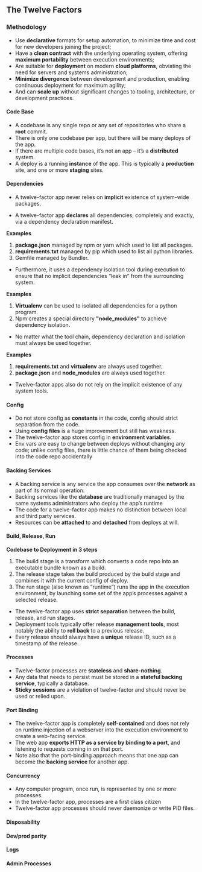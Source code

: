 ## The Twelve Factors

### Methodology
- Use **declarative** formats for setup automation, to minimize time and cost for new developers joining the project;
- Have a **clean contract** with the underlying operating system, offering **maximum portability** between execution environments;
- Are suitable for **deployment** on modern **cloud platforms**, obviating the need for servers and systems administration;
- **Minimize divergence** between development and production, enabling continuous deployment for maximum agility;
- And can **scale up** without significant changes to tooling, architecture, or development practices.

#### Code Base

- A codebase is any single repo or any set of repositories who share a **root** commit.
- There is only one codebase per app, but there will be many deploys of the app.
- If there are multiple code bases, it’s not an app – it’s a **distributed** system.
- A deploy is a running **instance** of the app. This is typically a **production** site, and one or more **staging** sites. 

#### Dependencies

- A twelve-factor app never relies on **implicit** existence of system-wide packages. 

- A twelve-factor app **declares** all dependencies, completely and exactly, via a dependency declaration manifest.

**Examples**
1. **package.json** managed by npm or yarn which used to list all packages.
2. **requirements.txt** managed by pip which used to list all python libraries. 
3. Gemfile managed by Bundler.

- Furthermore, it uses a dependency isolation tool during execution to ensure that no implicit dependencies “leak in” from the surrounding system.

**Examples**
1. **Virtualenv** can be used to isolated all dependencies for a python program.
2. Npm creates a special directory **"node_modules"** to achieve dependency isolation. 

- No matter what the tool chain, dependency declaration and isolation must always be used together.

**Examples**
1. **requirements.txt** and **virtualenv** are always used together.
2. **package.json** and **node_modules** are always used together.

- Twelve-factor apps also do not rely on the implicit existence of any system tools.
#### Config

- Do not store config as **constants** in the code, config should strict separation from the code.
- Using **config files** is a huge improvement but still has weakness.
- The twelve-factor app stores config in **environment variables**.
- Env vars are easy to change between deploys without changing any code; unlike config files, there is little chance of them being checked into the code repo accidentally

#### Backing Services

- A backing service is any service the app consumes over the **network** as part of its normal operation.
- Backing services like the **database** are traditionally managed by the same systems administrators who deploy the app’s runtime
- The code for a twelve-factor app makes no distinction between local and third party services. 
- Resources can be **attached** to and **detached** from deploys at will.

#### Build, Release, Run

**Codebase to Deployment in 3 steps**
1. The build stage is a transform which converts a code repo into an executable bundle known as a build.
2. The release stage takes the build produced by the build stage and combines it with the current config of deploy.
3. The run stage (also known as “runtime”) runs the app in the execution environment, by launching some set of the app’s processes against a selected release.

- The twelve-factor app uses **strict separation** between the build, release, and run stages.
- Deployment tools typically offer release **management tools**, most notably the ability to **roll back** to a previous release.
- Every release should always have a **unique** release ID, such as a timestamp of the release.

#### Processes

- Twelve-factor processes are **stateless** and **share-nothing**.
- Any data that needs to persist must be stored in a **stateful backing service**, typically a database.
- **Sticky sessions** are a violation of twelve-factor and should never be used or relied upon. 

#### Port Binding

- The twelve-factor app is completely **self-contained** and does not rely on runtime injection of a webserver into the execution environment to create a web-facing service. 
- The web app **exports HTTP as a service by binding to a port**, and listening to requests coming in on that port.
- Note also that the port-binding approach means that one app can become the **backing service** for another app.

#### Concurrency

- Any computer program, once run, is represented by one or more processes.
- In the twelve-factor app, processes are a first class citizen
- Twelve-factor app processes should never daemonize or write PID files.

#### Disposability

#### Dev/prod parity

#### Logs

#### Admin Processes
